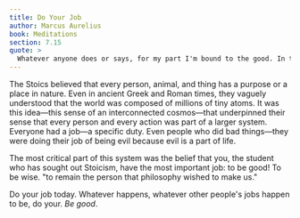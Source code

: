 ```yaml
---
title: Do Your Job
author: Marcus Aurelius
book: Meditations
section: 7.15
quote: >
  Whatever anyone does or says, for my part I'm bound to the good. In the same way an emerald or gold or purple might always proclaim: 'whatever anyone does or says, I must be what I am and show my true colors.'
---
```


The Stoics believed that every person, animal, and thing has a purpose or a place in nature. Even in ancient Greek and Roman times, they vaguely understood that the world was composed of millions of tiny atoms. It was this idea—this sense of an interconnected cosmos—that underpinned their sense that every person and every action was part of a larger system. Everyone had a job—a specific duty. Even people who did bad things—they were doing their job of being evil because evil is a part of life.

The most critical part of this system was the belief that you, the student who has sought out Stoicism, have the most important job: to be good! To be wise. "to remain the person that philosophy wished to make us."

Do your job today. Whatever happens, whatever other people's jobs happen to be, do your. _Be good_.
